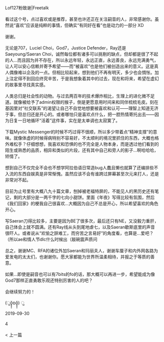 <br/><br/>Lof127粉致谢|Freetalk<br/><br/>看过这个号，点过喜欢或是推荐，甚至也许还正在关注嗣音的人，非常感谢你。虽然说“喜欢”应该是纯粹的事情，但确实“有同好在看”也是动力的一部分 XD<br/><br/>谢谢。<br/><br/>无论是707，Luciel Choi，God7，Justice Defender，Ray还是Saeyoung/Saeran Choi，诚然每位都有诸多可以挑剔的缺点，但却都是很了不起的人...而且因为并不存在，所以永远年轻，永远正直，永远善良，永远充满勇气，让人可以安心信赖并寄予希望——而“被喜欢”也是他们被创造出来的意义。这是真人偶像难以企及的一点。但相比较起来，想到他们不再有明天，多少也会惆怅。加上注定得不到回应终究辛苦，于是我想象着其中的过去，现在和将来，希望在虚幻的故事里寻找真实感。<br/><br/>人类总归是社会性的动物。与过去两百年的技术爆炸相比，生理上的进化微不足道。就像被给予了admin权限的猴子，倒是更愿意用时间来和同伴梳梳毛皮。刻在基因里对“社交联系”的渴望让自己不自觉地想要被喜欢和认可——理智上知道无济于事，但总归还是开心的。或者哪怕只是喜欢点什么，把一腔热情寄托出去——因为日复一日地循环“活着”这件事，实在是太单调也太寂寞了。<br/><br/>下载Mystic Messenger的时候不巧过得不很顺，所以多少带着点“精神支撑”的意味。就像体虚的时候得病特别不容易好，不太顺利的境况里抓住的东西，大概也格外难松手？仔细想想，我喜欢和恐惧的也不完全是人物本身，而是透过他们看到的陌生或熟悉的品质，相异和类似的片段，还有其中自己和旁人的影子...啊哈哈哈，矫情了。<br/><br/>想到自己不仅完全不会也不想学阿拉伯语日常造bug人蠢且懒也就算了还编排些不入流的东西自娱真是非常惭愧。虽然应该不会有谁跨过屏幕甚至次元来打人，还是非常对不起。<br/><br/>目前为止号里有大概八九十篇文章，刨掉被老福特屏的，不能见人的黑历史还有笔记，剩的大部分是一两千字的七向小甜饼。里面《年夜》写得比较有氛围，然后《我们回家》的梗我自己很喜欢...大概因为自己不总是开心，所以希望喜欢的角色开心。<br/><br/>写Saeran刀得比较多，主要是因为BE了很多次，最后还只有NE，又没毅力重肝，自己体会上就不圆满。还有Ray线从头到尾地虐七，以及Saeran歇斯底里的声音很吓人。或者说从“欢愉之辞难工，而穷苦之言易好”的角度看，也算是...爱吧？（所以ae和情人节dlc什么时候出（敲碗震声质问<br/><br/>总之，谢谢MC、RFA的诸位外加Saeran和玛丽夫人，谢谢车厘子和内外网各路为爱发电的太太们，也谢谢你。愿大家都能为世界所温柔相待，并报之于等质的善意。<br/><br/>如果...即使是嗣音也可以有7bits的fo的话，那大概可以再进一步，希望能成为像God7那样正直勇敢乐观还特别厉害的人的吧？<br/><br/>会继续努力的！<br/><br/>(ुŏ̥̥̥̥םŏ̥̥̥̥) ु<br/><br/>2019-09-30<br/><br/>4<br/><br/>< 上一篇<br/><br/>